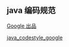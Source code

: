 ## java 编码规范

[Google 出品](java_codestyle_google)

[java_codestyle_google](http://google-styleguide.googlecode.com/svn/trunk/javaguide.html)
